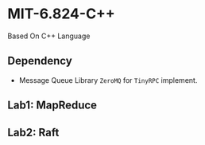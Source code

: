 # MIT-6.824-C++

Based On C++ Language





## Dependency

* Message Queue Library `ZeroMQ` for `TinyRPC`  implement.



## Lab1: MapReduce

## Lab2: Raft